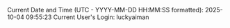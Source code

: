 Current Date and Time (UTC - YYYY-MM-DD HH:MM:SS formatted): 2025-10-04 09:55:23
Current User's Login: luckyaiman
